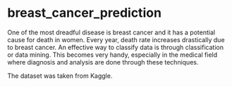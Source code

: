 # breast_cancer_prediction
One of the most dreadful disease is breast cancer and it has a potential cause for death in women. Every year, death rate increases drastically due to breast cancer. An effective way to classify data is through classification or data mining. This becomes very handy, especially in the medical field where diagnosis and analysis are done through these techniques. 

The dataset was taken from Kaggle.
